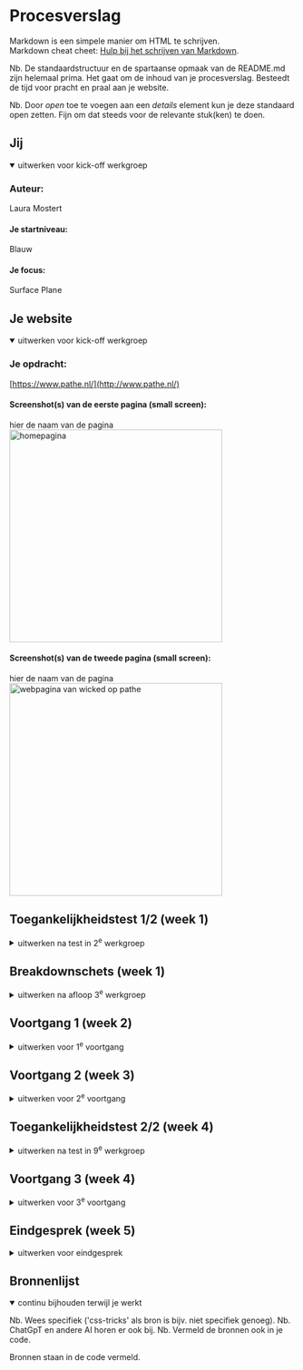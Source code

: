 # Procesverslag
Markdown is een simpele manier om HTML te schrijven.  
Markdown cheat cheet: [Hulp bij het schrijven van Markdown](https://github.com/adam-p/markdown-here/wiki/Markdown-Cheatsheet).

Nb. De standaardstructuur en de spartaanse opmaak van de README.md zijn helemaal prima. Het gaat om de inhoud van je procesverslag. Besteedt de tijd voor pracht en praal aan je website.

Nb. Door *open* toe te voegen aan een *details* element kun je deze standaard open zetten. Fijn om dat steeds voor de relevante stuk(ken) te doen.





## Jij

<details open>
  <summary>uitwerken voor kick-off werkgroep</summary>

  ### Auteur:
  Laura Mostert

  #### Je startniveau:
 Blauw 

  #### Je focus:
Surface Plane

</details>





## Je website

<details open>
  <summary>uitwerken voor kick-off werkgroep</summary>

  ### Je opdracht:
  [https://www.pathe.nl/](http://www.pathe.nl/)

  #### Screenshot(s) van de eerste pagina (small screen): 
  hier de naam van de pagina  
  <img src="readme-images/ss-home.png" width="375px" alt="homepagina">

  #### Screenshot(s) van de tweede pagina (small screen):
  hier de naam van de pagina  
  <img src="readme-images/wicked.png" width="375px" alt="webpagina van wicked op pathe">
 
</details>



## Toegankelijkheidstest 1/2 (week 1)

<details>
  <summary>uitwerken na test in 2<sup>e</sup> werkgroep</summary>

  ### Bevindingen

  ### Screenreader
  De screenreader werkt niet heel erg goed op de website. Menuopties heten “menuoptie 1” “menuoptie 2” etc. Ook hebben de films niet normale namen, maar “film 1” en “pijltje”  Het enige wat goed wordt weergegeven op de website is de “locatie” balk.

  ### Scrollen zonder handen
  Scrollen en klikken zonder handen is erg lastig en nagenoeg onmogelijk.

  ### Tabben
  Bij het Tabben springt het alle kanten op


  <img src="readme-images/scan1.png" width="375px" alt="WCAG scan">
  <img src="readme-images/scan2.png" width="375px" alt="WCAG scan">
  <img src="readme-images/scan3.png" width="375px" alt="WCAG scan">
  <img src="readme-images/scan4.png" width="375px" alt="WCAG scan">
  <img src="readme-images/scan5.png" width="375px" alt="WCAG scan">
  <img src="readme-images/scan6.png" width="375px" alt="WCAG scan">

  
</details>



## Breakdownschets (week 1)

<details>
  <summary>uitwerken na afloop 3<sup>e</sup> werkgroep</summary>

  ### de hele pagina: 
  <img src="readme-images/breakdownschets-home.png" width="375px" alt="breakdownschets van de volledige homepagina">

  ### dynamisch deel (bijv menu): 
  <img src="readme-images/dummy-plaatje.jpg" width="375px" alt="breakdown van een dynamisch deel">

  ### wellicht nog een dynamisch deel (bijv filter): 
  <img src="readme-images/dummy-plaatje.jpg" width="375px" alt="breakdown van nog een dynamisch deel">

</details>





## Voortgang 1 (week 2)

<details>
  <summary>uitwerken voor 1<sup>e</sup> voortgang</summary>

  ### Stand van zaken
  hier dit ging goed & dit was lastig (neem ook screenshots op van delen van je website en code)


  ### Agenda voor meeting
  samen met je groepje opstellen

 Ik heb niet zoveel vragen, ik heb het idee dat ik het voor nu wel snap. 


  ### Verslag van meeting
  hier na afloop snel de uitkomsten van de meeting vastleggen
  
nvt. ik heb tijdens de meeting aan mijn code gewerkt.

</details>





## Voortgang 2 (week 3)

<details>
  <summary>uitwerken voor 2<sup>e</sup> voortgang</summary>

  ### Stand van zaken
  Ik vond het maken van de carousel echt irritant lastig. Het brak contimu. Uiteindelijk de carousel van Sanne gebruikt, maar dat werkte niet echt. Uiteindelijk buttons gemaakt op basis van een codepen guide. 

  ### Agenda voor meeting
  samen met je groepje opstellen
Issues met mijn carousel. 
Vragen over hoe ik afbeeldingen correct moet positioneren.
Vragen over of een achtergrond bij de carousel wel moet


  ### Verslag van meeting
  hier na afloop snel de uitkomsten van de meeting vastleggen

  Carousel is gefixt
  Sybren heeft me enrom op weg geholpen met de carousel.
  

</details>





## Toegankelijkheidstest 2/2 (week 4)

<details>
  <summary>uitwerken na test in 9<sup>e</sup> werkgroep</summary>


  <img src="readme-images/WCAG1.png" width="375px" alt="Wcag test volledig">
  <img src="readme-images/WCAG2.png" width="375px" alt="Wcag test volledig">
  <img src="readme-images/WCAG3.png" width="375px" alt="Wcag test volledig">
  <img src="readme-images/WCAG4.png" width="375px" alt="Wcag test volledig">
  <img src="readme-images/WCAG5.png" width="375px" alt="Wcag test volledig">



  ### Bevindingen
  Lijst met je bevindingen die in de test naar voren kwamen (geef ook aan wat er verbeterd is):

</details>





## Voortgang 3 (week 4)

<details>
  <summary>uitwerken voor 3<sup>e</sup> voortgang</summary>

  ### Stand van zaken
  hier dit ging goed & dit was lastig (neem ook screenshots op van delen van je website en code)

Oneindig gekloot met de carousel
Gewoon werken aan de code tijdens de les
Vragen stellen over Github want mijn wite sil niet uploaden
Vragen naar additinele animaties en onderdelen.


  ### Verslag van meeting
  hier na afloop snel de uitkomsten van de meeting vastleggen

Github gefixt, lag aan een video
Additionele animaties aangepast waar nodig.


</details>





## Eindgesprek (week 5)

<details>
  <summary>uitwerken voor eindgesprek</summary>

  ### Je uitkomst - karakteristiek screenshots:
  <img src="readme-images/dummy-plaatje1.png" width="375px" alt="uitomst opdracht 1">


  ### Dit ging goed/Heb ik geleerd: 
  Korte omschrijving met plaatjes

  <img src="readme-images/dummy-plaatje2.jpg" width="375px" alt="top">


  ### Dit was lastig/Is niet gelukt:
  Korte omschrijving met plaatjes

  <img src="readme-images/dummy-plaatje.jpg" width="375px" alt="bummer">
</details>





## Bronnenlijst

<details open>
  <summary>continu bijhouden terwijl je werkt</summary>

  Nb. Wees specifiek ('css-tricks' als bron is bijv. niet specifiek genoeg). 
  Nb. ChatGpT en andere AI horen er ook bij.
  Nb. Vermeld de bronnen ook in je code.

  Bronnen staan in de code vermeld.

</details>
